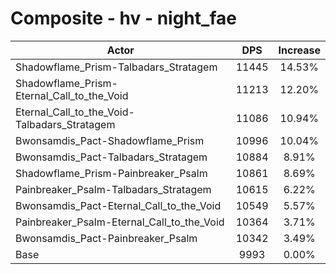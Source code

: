 # Composite - hv - night_fae
| Actor | DPS | Increase |
|---|:---:|:---:|
|Shadowflame_Prism-Talbadars_Stratagem|11445|14.53%|
|Shadowflame_Prism-Eternal_Call_to_the_Void|11213|12.20%|
|Eternal_Call_to_the_Void-Talbadars_Stratagem|11086|10.94%|
|Bwonsamdis_Pact-Shadowflame_Prism|10996|10.04%|
|Bwonsamdis_Pact-Talbadars_Stratagem|10884|8.91%|
|Shadowflame_Prism-Painbreaker_Psalm|10861|8.69%|
|Painbreaker_Psalm-Talbadars_Stratagem|10615|6.22%|
|Bwonsamdis_Pact-Eternal_Call_to_the_Void|10549|5.57%|
|Painbreaker_Psalm-Eternal_Call_to_the_Void|10364|3.71%|
|Bwonsamdis_Pact-Painbreaker_Psalm|10342|3.49%|
|Base|9993|0.00%|
